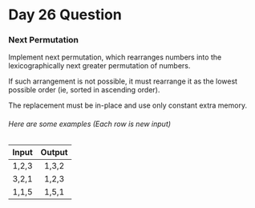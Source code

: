 # Day 26 Question

### Next Permutation

Implement next permutation, which rearranges numbers into the lexicographically next greater permutation of numbers.

If such arrangement is not possible, it must rearrange it as the lowest possible order (ie, sorted in ascending order).

The replacement must be in-place and use only constant extra memory.

###### Here are some examples (Each row is new input)

| Input | Output|
| :---: | :---: |
| 1,2,3 | 1,3,2 |
| 3,2,1 | 1,2,3 |
| 1,1,5 | 1,5,1 |

